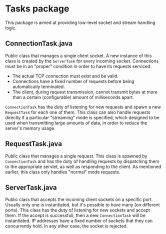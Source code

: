 # Tasks package
This package is aimed at providing low-level socket and stream handling logic.

## ConnectionTask.java
Public class that manages a single client socket. A new instance of this class is created by the `ServerTask` for every incoming socket. Connections must be in an "proper" condition in order to have its requests serviced:

- The actual TCP connection must exist and be valid.
- Connections have a fixed number of requests before being automatically terminated.
- The client, during request transmission, cannot transmit bytes at more than a certain (configurable) amount of milliseconds apart.

`ConnectionTask` has the duty of listening for new requests and spawn a new `RequestTask` for each one of them. This class can also handle requests directly if a particular "streaming" mode is specified, which designed to be used when transmitting large amounts of data, in order to reduce the server's memory usage.

## RequestTask.java
Public class that manages a single request. This class is spawned by `ConnectionTask` and has the duty of handling requests by dispatching them to the appropriate servlet, as well as responding to the client. As mentioned earlier, this class only handles "normal" mode requests.

## ServerTask.java
Public class that accepts the incoming client sockets on a specific port. Usually only one is instantiated, but it's possible to have many (on different ports). This class has the duty of listening for new sockets and accept them. If the  accept is successfull, then a new `ConnectionTask` will be instantiated. IP addresses have a fixed number of sockets that they can concurrently hold. In any other case, the socket is rejected.